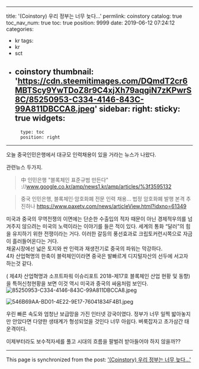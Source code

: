 
---
title: '(Coinstory) 우리 정부는 너무 늦다...'
permlink: coinstory
catalog: true
toc_nav_num: true
toc: true
position: 9999
date: 2019-06-12 07:24:12
categories:
- kr
tags:
- kr
- sct
- coinstory
thumbnail: 'https://cdn.steemitimages.com/DQmdT2cr6MBTScy9YwTDoZ8r9C4xjXh79aqgiN7zKPwrS8C/85250953-C334-4146-843C-99A811DBCCA8.jpeg'
sidebar:
    right:
        sticky: true
widgets:
    -
        type: toc
        position: right
---


오늘 중국인민은행에서 대규모 인력채용이 있을 거라는 뉴스가 나왔다. 

관련뉴스 두가지. 

>中 인민은행 "블록체인 표준규범 만든다"
://www.google.co.kr/amp/news1.kr/amp/articles/%3f3595132

>중국 인민은행, 블록체인·암호화폐 전문 인력 채용... 법정 암호화폐 발행 본격 추진하나
https://www.paxetv.com/news/articleView.html?idxno=61349

미국과 중국의 무역전쟁의 이면에는 단순한 수출입의 적자 때문이 아닌 경제적우의를 넘겨주지 않으려는 미국의 노력이라는 이야기를 들은 적이 있다.  세계의 통화 “달러”의 힘을 유지하기 위한 전쟁이라는 거다. 
이러한 갈등의 풍선효과로 크립토커런시쪽으로 자금이 흘러들어온다는 거다.  
채굴시장에선 넓은 토지와 싼 인력과 재생전기로 중국의 파워는 막강하다.  
4차 산업혁명의 한축이 블럭체인이라면 중국은 발빠르게 디지털자산의 선두에 서고자 하는것 같다.  


( 제4차 산업혁명과 소프트파워 이슈리포트 2018-제17호
블록체인 산업 현황 및 동향)을 특허신청현황을 보면 이것 역시 미국과 중국의 싸움처럼 보인다. 
![85250953-C334-4146-843C-99A811DBCCA8.jpeg](https://cdn.steemitimages.com/DQmdT2cr6MBTScy9YwTDoZ8r9C4xjXh79aqgiN7zKPwrS8C/85250953-C334-4146-843C-99A811DBCCA8.jpeg)

![546B69AA-BD01-4E22-9E17-76041834F4B1.jpeg](https://cdn.steemitimages.com/DQmVUWWNFVqxkz8KCsRqxKLn8LSts3Kq7Tjf9raGoSTK6Pf/546B69AA-BD01-4E22-9E17-76041834F4B1.jpeg)

우린 빠른 속도와 엄청난 보급망을 가진 인터넷 강국이였다.  정부가 너무 일찍 밟아놓지만 안았다면 다양한 생태계가 형성되었을 것인다 너무 아쉽다.  벼룩잡자고 초가삼간 태운격이다. 

이제부터라도 보수적자세를 풀고 시대의 흐름을 팔벌려 받아들어야 하지 않을까??

- - -

This page is synchronized from the post: ['(Coinstory) 우리 정부는 너무 늦다...'](https://steemit.com/@kingbit/coinstory)
